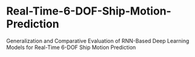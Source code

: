 # Real-Time-6-DOF-Ship-Motion-Prediction
Generalization and Comparative Evaluation of RNN-Based Deep Learning Models for Real-Time 6-DOF Ship Motion Prediction

